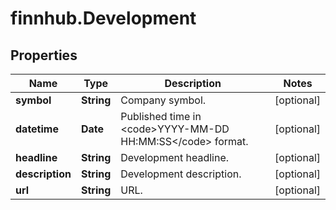 # finnhub.Development

## Properties

Name | Type | Description | Notes
------------ | ------------- | ------------- | -------------
**symbol** | **String** | Company symbol. | [optional] 
**datetime** | **Date** | Published time in &lt;code&gt;YYYY-MM-DD HH:MM:SS&lt;/code&gt; format. | [optional] 
**headline** | **String** | Development headline. | [optional] 
**description** | **String** | Development description. | [optional] 
**url** | **String** | URL. | [optional] 


